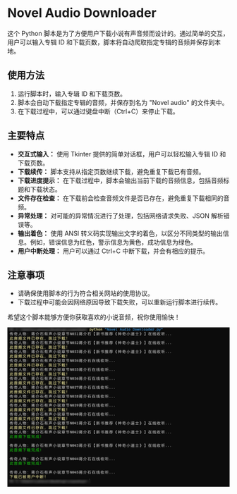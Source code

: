 # Novel Audio Downloader

这个 Python 脚本是为了方便用户下载小说有声音频而设计的。通过简单的交互，用户可以输入专辑 ID 和下载页数，脚本将自动爬取指定专辑的音频并保存到本地。

## 使用方法

1. 运行脚本时，输入专辑 ID 和下载页数。
2. 脚本会自动下载指定专辑的音频，并保存到名为 "Novel audio" 的文件夹中。
3. 在下载过程中，可以通过键盘中断（Ctrl+C）来停止下载。

## 主要特点

- **交互式输入：** 使用 Tkinter 提供的简单对话框，用户可以轻松输入专辑 ID 和下载页数。
- **下载续传：** 脚本支持从指定页数继续下载，避免重复下载已有音频。
- **下载进度提示：** 在下载过程中，脚本会输出当前下载的音频信息，包括音频标题和下载状态。
- **文件存在检查：** 在下载前会检查音频文件是否已存在，避免重复下载相同的音频。
- **异常处理：** 对可能的异常情况进行了处理，包括网络请求失败、JSON 解析错误等。
- **输出着色：** 使用 ANSI 转义码实现输出文字的着色，以区分不同类型的输出信息。例如，错误信息为红色，警示信息为黄色，成功信息为绿色。
- **用户中断处理：** 用户可以通过 Ctrl+C 中断下载，并会有相应的提示。

## 注意事项

- 请确保使用脚本的行为符合相关网站的使用协议。
- 下载过程中可能会因网络原因导致下载失败，可以重新运行脚本进行续传。

希望这个脚本能够方便你获取喜欢的小说音频，祝你使用愉快！

![](README.assets/PixPin_2024-01-07_17-07-10.png)